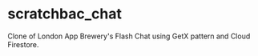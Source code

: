 # scratchbac_chat

Clone of London App Brewery's Flash Chat using GetX pattern and Cloud Firestore.
